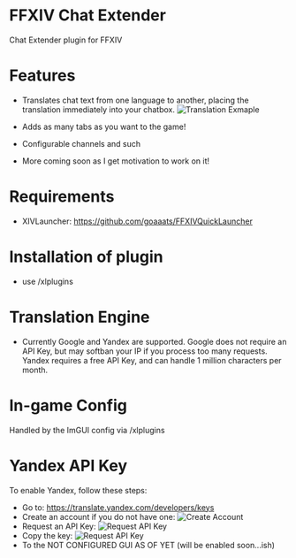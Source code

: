 # FFXIV Chat Extender
Chat Extender plugin for FFXIV

# Features
* Translates chat text from one language to another, placing the translation immediately into your chatbox.
![Translation Exmaple](https://github.com/Haplo064/dalamud-translator-plugin/blob/master/img/rm_12.png)

* Adds as many tabs as you want to the game!
* Configurable channels and such
* More coming soon as I get motivation to work on it!

# Requirements
* XIVLauncher: https://github.com/goaaats/FFXIVQuickLauncher

# Installation of plugin
* use /xlplugins

# Translation Engine
* Currently Google and Yandex are supported. Google does not require an API Key, but may softban your IP if you process too many requests.
Yandex requires a free API Key, and can handle 1 million characters per month.

# In-game Config
Handled by the ImGUI config via /xlplugins


# Yandex API Key
To enable Yandex, follow these steps:
* Go to: https://translate.yandex.com/developers/keys
* Create an account if you do not have one:
![Create Account](https://github.com/Haplo064/dalamud-translator-plugin/blob/master/img/rm_04.png)
* Request an API Key:
![Request API Key](https://github.com/Haplo064/dalamud-translator-plugin/blob/master/img/rm_05.png)
* Copy the key:
![Request API Key](https://github.com/Haplo064/dalamud-translator-plugin/blob/master/img/rm_07.png)
* To the NOT CONFIGURED GUI AS OF YET (will be enabled soon...ish)
